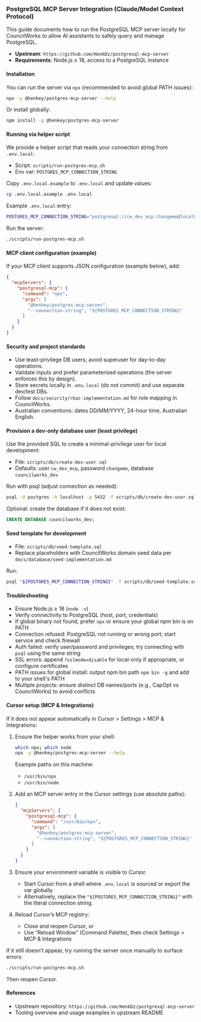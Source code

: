 ### PostgreSQL MCP Server Integration (Claude/Model Context Protocol)

This guide documents how to run the PostgreSQL MCP server locally for CouncilWorks to allow AI assistants to safely query and manage PostgreSQL.

- **Upstream**: `https://github.com/HenkDz/postgresql-mcp-server`
- **Requirements**: Node.js ≥ 18, access to a PostgreSQL instance

#### Installation

You can run the server via `npx` (recommended to avoid global PATH issues):

```bash
npx -y @henkey/postgres-mcp-server --help
```

Or install globally:

```bash
npm install -g @henkey/postgres-mcp-server
```

#### Running via helper script

We provide a helper script that reads your connection string from `.env.local`:

- Script: `scripts/run-postgres-mcp.sh`
- Env var: `POSTGRES_MCP_CONNECTION_STRING`

Copy `.env.local.example` to `.env.local` and update values:

```bash
cp .env.local.example .env.local
```

Example `.env.local` entry:

```bash
POSTGRES_MCP_CONNECTION_STRING="postgresql://cw_dev_mcp:changeme@localhost:5432/councilworks_dev"
```

Run the server:

```bash
./scripts/run-postgres-mcp.sh
```

#### MCP client configuration (example)

If your MCP client supports JSON configuration (example below), add:

```json
{
  "mcpServers": {
    "postgresql-mcp": {
      "command": "npx",
      "args": [
        "@henkey/postgres-mcp-server",
        "--connection-string", "${POSTGRES_MCP_CONNECTION_STRING}"
      ]
    }
  }
}
```

#### Security and project standards

- Use least-privilege DB users; avoid superuser for day-to-day operations.
- Validate inputs and prefer parameterised operations (the server enforces this by design).
- Store secrets locally in `.env.local` (do not commit) and use separate dev/test DBs.
- Follow `docs/security/rbac-implementation.md` for role mapping in CouncilWorks.
- Australian conventions: dates DD/MM/YYYY, 24-hour time, Australian English.

#### Provision a dev-only database user (least privilege)

Use the provided SQL to create a minimal-privilege user for local development:

- File: `scripts/db/create-dev-user.sql`
- Defaults: user `cw_dev_mcp`, password `changeme`, database `councilworks_dev`

Run with psql (adjust connection as needed):

```bash
psql -U postgres -h localhost -p 5432 -f scripts/db/create-dev-user.sql
```

Optional: create the database if it does not exist:

```sql
CREATE DATABASE councilworks_dev;
```

#### Seed template for development

- File: `scripts/db/seed-template.sql`
- Replace placeholders with CouncilWorks domain seed data per `docs/database/seed-implementation.md`

Run:

```bash
psql "${POSTGRES_MCP_CONNECTION_STRING}" -f scripts/db/seed-template.sql
```

#### Troubleshooting

- Ensure Node.js ≥ 18 (`node -v`)
- Verify connectivity to PostgreSQL (host, port, credentials)
- If global binary not found, prefer `npx` or ensure your global npm bin is on PATH
- Connection refused: PostgreSQL not running or wrong port; start service and check firewall
- Auth failed: verify user/password and privileges; try connecting with `psql` using the same string
- SSL errors: append `?sslmode=disable` for local-only if appropriate, or configure certificates
- PATH issues for global install: output npm bin path `npm bin -g` and add to your shell's PATH
- Multiple projects: ensure distinct DB names/ports (e.g., CapOpt vs CouncilWorks) to avoid conflicts

#### Cursor setup (MCP & Integrations)

If it does not appear automatically in Cursor > Settings > MCP & Integrations:

1) Ensure the helper works from your shell:
   ```bash
   which npx; which node
   npx -y @henkey/postgres-mcp-server --help
   ```
   Example paths on this machine:
   - `/usr/bin/npx`
   - `/usr/bin/node`

2) Add an MCP server entry in the Cursor settings (use absolute paths):
   ```json
   {
     "mcpServers": {
       "postgresql-mcp": {
         "command": "/usr/bin/npx",
         "args": [
           "@henkey/postgres-mcp-server",
           "--connection-string", "${POSTGRES_MCP_CONNECTION_STRING}"
         ]
       }
     }
   }
   ```

3) Ensure your environment variable is visible to Cursor.
   - Start Cursor from a shell where `.env.local` is sourced or export the var globally
   - Alternatively, replace the `"${POSTGRES_MCP_CONNECTION_STRING}"` with the literal connection string.

4) Reload Cursor’s MCP registry:
   - Close and reopen Cursor, or
   - Use “Reload Window” (Command Palette), then check Settings > MCP & Integrations

If it still doesn’t appear, try running the server once manually to surface errors:
```bash
./scripts/run-postgres-mcp.sh
```
Then reopen Cursor.

#### References

- Upstream repository: `https://github.com/HenkDz/postgresql-mcp-server`
- Tooling overview and usage examples in upstream README
